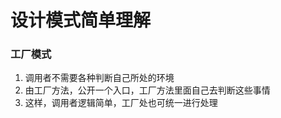 # 设计模式简单理解
### 工厂模式
1. 调用者不需要各种判断自己所处的环境
2. 由工厂方法，公开一个入口，工厂方法里面自己去判断这些事情
3. 这样，调用者逻辑简单，工厂处也可统一进行处理

